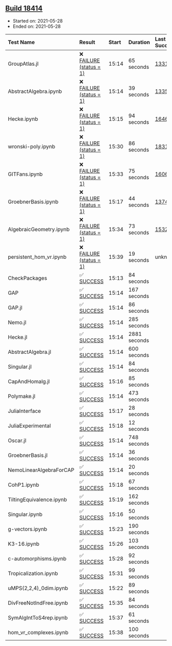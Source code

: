 ## [Build 18414](https://oscarci.mathematik.uni-kl.de/job/oscar/18414/)

* Started on: 2021-05-28
* Ended on: 2021-05-28

| Test Name    | Result | Start | Duration | Last Success | First Failure |
|:-------------|:-------|:------|:---------|:-------------|:--------------|
| GroupAtlas.jl | ❌ [FAILURE (status = 1)](https://oscarci.mathematik.uni-kl.de/job/oscar/18414/artifact/logs/build-18414/GroupAtlas.jl.log) | 15:14 | 65 seconds | [13311](https://oscarci.mathematik.uni-kl.de/job/oscar/13311/) | [13312](https://oscarci.mathematik.uni-kl.de/job/oscar/13312/) |
| AbstractAlgebra.ipynb | ❌ [FAILURE (status = 1)](https://oscarci.mathematik.uni-kl.de/job/oscar/18414/artifact/logs/build-18414/AbstractAlgebra.ipynb.log) | 15:14 | 39 seconds | [13355](https://oscarci.mathematik.uni-kl.de/job/oscar/13355/) | [13356](https://oscarci.mathematik.uni-kl.de/job/oscar/13356/) |
| Hecke.ipynb | ❌ [FAILURE (status = 1)](https://oscarci.mathematik.uni-kl.de/job/oscar/18414/artifact/logs/build-18414/Hecke.ipynb.log) | 15:15 | 94 seconds | [16463](https://oscarci.mathematik.uni-kl.de/job/oscar/16463/) | [16464](https://oscarci.mathematik.uni-kl.de/job/oscar/16464/) |
| wronski-poly.ipynb | ❌ [FAILURE (status = 1)](https://oscarci.mathematik.uni-kl.de/job/oscar/18414/artifact/logs/build-18414/wronski-poly.ipynb.log) | 15:30 | 86 seconds | [18314](https://oscarci.mathematik.uni-kl.de/job/oscar/18314/) | [18315](https://oscarci.mathematik.uni-kl.de/job/oscar/18315/) |
| GITFans.ipynb | ❌ [FAILURE (status = 1)](https://oscarci.mathematik.uni-kl.de/job/oscar/18414/artifact/logs/build-18414/GITFans.ipynb.log) | 15:33 | 75 seconds | [16068](https://oscarci.mathematik.uni-kl.de/job/oscar/16068/) | [16069](https://oscarci.mathematik.uni-kl.de/job/oscar/16069/) |
| GroebnerBasis.ipynb | ❌ [FAILURE (status = 1)](https://oscarci.mathematik.uni-kl.de/job/oscar/18414/artifact/logs/build-18414/GroebnerBasis.ipynb.log) | 15:17 | 44 seconds | [13748](https://oscarci.mathematik.uni-kl.de/job/oscar/13748/) | [13749](https://oscarci.mathematik.uni-kl.de/job/oscar/13749/) |
| AlgebraicGeometry.ipynb | ❌ [FAILURE (status = 1)](https://oscarci.mathematik.uni-kl.de/job/oscar/18414/artifact/logs/build-18414/AlgebraicGeometry.ipynb.log) | 15:34 | 73 seconds | [15322](https://oscarci.mathematik.uni-kl.de/job/oscar/15322/) | [15323](https://oscarci.mathematik.uni-kl.de/job/oscar/15323/) |
| persistent_hom_vr.ipynb | ❌ [FAILURE (status = 1)](https://oscarci.mathematik.uni-kl.de/job/oscar/18414/artifact/logs/build-18414/persistent_hom_vr.ipynb.log) | 15:39 | 19 seconds | unknown | unknown |
| CheckPackages | ✅ [SUCCESS](https://oscarci.mathematik.uni-kl.de/job/oscar/18414/artifact/logs/build-18414/CheckPackages.log) | 15:13 | 84 seconds |  |  |
| GAP | ✅ [SUCCESS](https://oscarci.mathematik.uni-kl.de/job/oscar/18414/artifact/logs/build-18414/GAP.log) | 15:14 | 167 seconds |  |  |
| GAP.jl | ✅ [SUCCESS](https://oscarci.mathematik.uni-kl.de/job/oscar/18414/artifact/logs/build-18414/GAP.jl.log) | 15:14 | 86 seconds |  |  |
| Nemo.jl | ✅ [SUCCESS](https://oscarci.mathematik.uni-kl.de/job/oscar/18414/artifact/logs/build-18414/Nemo.jl.log) | 15:14 | 285 seconds |  |  |
| Hecke.jl | ✅ [SUCCESS](https://oscarci.mathematik.uni-kl.de/job/oscar/18414/artifact/logs/build-18414/Hecke.jl.log) | 15:14 | 2881 seconds |  |  |
| AbstractAlgebra.jl | ✅ [SUCCESS](https://oscarci.mathematik.uni-kl.de/job/oscar/18414/artifact/logs/build-18414/AbstractAlgebra.jl.log) | 15:14 | 600 seconds |  |  |
| Singular.jl | ✅ [SUCCESS](https://oscarci.mathematik.uni-kl.de/job/oscar/18414/artifact/logs/build-18414/Singular.jl.log) | 15:14 | 84 seconds |  |  |
| CapAndHomalg.jl | ✅ [SUCCESS](https://oscarci.mathematik.uni-kl.de/job/oscar/18414/artifact/logs/build-18414/CapAndHomalg.jl.log) | 15:16 | 85 seconds |  |  |
| Polymake.jl | ✅ [SUCCESS](https://oscarci.mathematik.uni-kl.de/job/oscar/18414/artifact/logs/build-18414/Polymake.jl.log) | 15:14 | 473 seconds |  |  |
| JuliaInterface | ✅ [SUCCESS](https://oscarci.mathematik.uni-kl.de/job/oscar/18414/artifact/logs/build-18414/JuliaInterface.log) | 15:17 | 28 seconds |  |  |
| JuliaExperimental | ✅ [SUCCESS](https://oscarci.mathematik.uni-kl.de/job/oscar/18414/artifact/logs/build-18414/JuliaExperimental.log) | 15:18 | 12 seconds |  |  |
| Oscar.jl | ✅ [SUCCESS](https://oscarci.mathematik.uni-kl.de/job/oscar/18414/artifact/logs/build-18414/Oscar.jl.log) | 15:14 | 748 seconds |  |  |
| GroebnerBasis.jl | ✅ [SUCCESS](https://oscarci.mathematik.uni-kl.de/job/oscar/18414/artifact/logs/build-18414/GroebnerBasis.jl.log) | 15:14 | 36 seconds |  |  |
| NemoLinearAlgebraForCAP | ✅ [SUCCESS](https://oscarci.mathematik.uni-kl.de/job/oscar/18414/artifact/logs/build-18414/NemoLinearAlgebraForCAP.log) | 15:14 | 20 seconds |  |  |
| CohP1.ipynb | ✅ [SUCCESS](https://oscarci.mathematik.uni-kl.de/job/oscar/18414/artifact/logs/build-18414/CohP1.ipynb.log) | 15:18 | 67 seconds |  |  |
| TiltingEquivalence.ipynb | ✅ [SUCCESS](https://oscarci.mathematik.uni-kl.de/job/oscar/18414/artifact/logs/build-18414/TiltingEquivalence.ipynb.log) | 15:19 | 162 seconds |  |  |
| Singular.ipynb | ✅ [SUCCESS](https://oscarci.mathematik.uni-kl.de/job/oscar/18414/artifact/logs/build-18414/Singular.ipynb.log) | 15:16 | 50 seconds |  |  |
| g-vectors.ipynb | ✅ [SUCCESS](https://oscarci.mathematik.uni-kl.de/job/oscar/18414/artifact/logs/build-18414/g-vectors.ipynb.log) | 15:23 | 190 seconds |  |  |
| K3-16.ipynb | ✅ [SUCCESS](https://oscarci.mathematik.uni-kl.de/job/oscar/18414/artifact/logs/build-18414/K3-16.ipynb.log) | 15:26 | 103 seconds |  |  |
| c-automorphisms.ipynb | ✅ [SUCCESS](https://oscarci.mathematik.uni-kl.de/job/oscar/18414/artifact/logs/build-18414/c-automorphisms.ipynb.log) | 15:28 | 92 seconds |  |  |
| Tropicalization.ipynb | ✅ [SUCCESS](https://oscarci.mathematik.uni-kl.de/job/oscar/18414/artifact/logs/build-18414/Tropicalization.ipynb.log) | 15:31 | 99 seconds |  |  |
| uMPS(2,2,4)_0dim.ipynb | ✅ [SUCCESS](https://oscarci.mathematik.uni-kl.de/job/oscar/18414/artifact/logs/build-18414/uMPS-2-2-4-_0dim.ipynb.log) | 15:22 | 89 seconds |  |  |
| DivFreeNotIndFree.ipynb | ✅ [SUCCESS](https://oscarci.mathematik.uni-kl.de/job/oscar/18414/artifact/logs/build-18414/DivFreeNotIndFree.ipynb.log) | 15:35 | 84 seconds |  |  |
| SymAlgIntToS4rep.ipynb | ✅ [SUCCESS](https://oscarci.mathematik.uni-kl.de/job/oscar/18414/artifact/logs/build-18414/SymAlgIntToS4rep.ipynb.log) | 15:37 | 61 seconds |  |  |
| hom_vr_complexes.ipynb | ✅ [SUCCESS](https://oscarci.mathematik.uni-kl.de/job/oscar/18414/artifact/logs/build-18414/hom_vr_complexes.ipynb.log) | 15:38 | 100 seconds |  |  |

